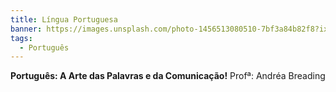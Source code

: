 ```yaml
---
title: Língua Portuguesa
banner: https://images.unsplash.com/photo-1456513080510-7bf3a84b82f8?ixlib=rb-4.0.3&ixid=M3wxMjA3fDB8MHxwaG90by1wYWdlfHx8fGVufDB8fHx8fA%3D%3D&auto=format&fit=crop&w=773&q=80
tags:
  - Português
---
```

**Português: A Arte das Palavras e da Comunicação!** Profª: Andréa Breading